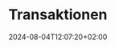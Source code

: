 ---
title: "Transaktionen"
date: 2024-08-04T12:07:20+02:00
tags: []
featured_image: ""
description: ""
headless: true
draft: false
params:
    subtitle: ""
    currency: ""
    price: ""
---